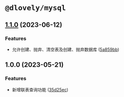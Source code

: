 # `@dlovely/mysql`

## [1.1.0](https://github.com/mysql-manager/mysql-manager/compare/@dlovely/mysql@1.0.1...@dlovely/mysql@1.1.0) (2023-06-12)

### Features

- 允许创建、抛弃、清空表及创建、抛弃数据库 ([5a859bb](https://github.com/mysql-manager/mysql-manager/commit/5a859bbe5f8680ea6c0d56e18480f58f5116e711))

## 1.0.0 (2023-05-21)

### Features

- 新增联表查询功能 ([35d25ec](https://github.com/mysql-manager/mysql-manager/commit/35d25ecb527a7dd4e565418a0011cf20d8ca913b))
